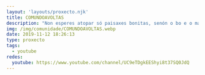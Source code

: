 ```yaml
---
layout: 'layouts/proxecto.njk'
title: COMUNDOAVOLTAS
description: "Non esperes atopar só paisaxes bonitas, senón o bo e o malo de viaxar cun presuposto axustado a sitios non tan coñecidos.\nNalgúns vídeos atoparás información máis detallada (prezos, aloxamentos...) na descripción. \nQuen sabe? Igual nuns meses es ti quen anda comundoavoltas.\n#youtubeiras #youtubeiros #viaxar #canleviaxes #galego"
img: /img/comunidade/COMUNDOAVOLTAS.webp
date: 2019-11-12 18:26:13
type: proxecto
tags:
  - youtube
redes:
  youtube: https://www.youtube.com/channel/UC9eTDgkEEShyi8t37SQ0JdQ
---
```

